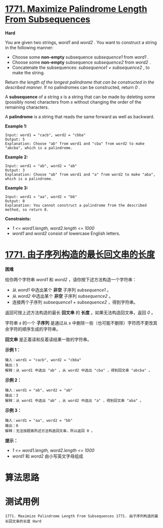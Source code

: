 # [1771. Maximize Palindrome Length From Subsequences][enTitle]

**Hard**

You are given two strings,  *word1*  and  *word2* . You want to construct a string in the following manner:

- Choose some **non-empty**  subsequence  *subsequence1*  from  *word1* . 
- Choose some **non-empty**  subsequence  *subsequence2*  from  *word2* . 
- Concatenate the subsequences:  *subsequence1 + subsequence2* , to make the string.

Return  *the length of the longest palindrome that can be constructed in the described manner.* If no palindromes can be constructed, return  *0* .

A **subsequence**  of a string  *s*  is a string that can be made by deleting some (possibly none) characters from  *s*  without changing the order of the remaining characters.

A **palindrome**  is a string that reads the same forward as well as backward.



**Example 1:** 

```
Input: word1 = "cacb", word2 = "cbba"
Output: 5
Explanation: Choose "ab" from word1 and "cba" from word2 to make "abcba", which is a palindrome.
```

**Example 2:** 

```
Input: word1 = "ab", word2 = "ab"
Output: 3
Explanation: Choose "ab" from word1 and "a" from word2 to make "aba", which is a palindrome.
```

**Example 3:** 

```
Input: word1 = "aa", word2 = "bb"
Output: 0
Explanation: You cannot construct a palindrome from the described method, so return 0.
```



**Constraints:** 

-  *1 <= word1.length, word2.length <= 1000*  
-  *word1*  and  *word2*  consist of lowercase English letters.


# [1771. 由子序列构造的最长回文串的长度][cnTitle]

**困难**

给你两个字符串  *word1*  和  *word2*  ，请你按下述方法构造一个字符串：

- 从  *word1*  中选出某个 **非空**  子序列  *subsequence1*  。 
- 从  *word2*  中选出某个 **非空**  子序列  *subsequence2*  。 
- 连接两个子序列  *subsequence1 + subsequence2*  ，得到字符串。

返回可按上述方法构造的最长 **回文串**  的 **长度**  。如果无法构造回文串，返回  *0*  。

字符串  *s*  的一个 **子序列**  是通过从  *s*  中删除一些（也可能不删除）字符而不更改其余字符的顺序生成的字符串。

**回文串**  是正着读和反着读结果一致的字符串。



**示例 1：** 

```
输入：word1 = "cacb", word2 = "cbba"
输出：5
解释：从 word1 中选出 "ab" ，从 word2 中选出 "cba" ，得到回文串 "abcba" 。
```

**示例 2：** 

```
输入：word1 = "ab", word2 = "ab"
输出：3
解释：从 word1 中选出 "ab" ，从 word2 中选出 "a" ，得到回文串 "aba" 。
```

**示例 3：** 

```
输入：word1 = "aa", word2 = "bb"
输出：0
解释：无法按题面所述方法构造回文串，所以返回 0 。
```



**提示：** 

-  *1 <= word1.length, word2.length <= 1000*  
-  *word1*  和  *word2*  由小写英文字母组成




# 算法思路

# 测试用例
```
1771. Maximize Palindrome Length From Subsequences 1771. 由子序列构造的最长回文串的长度 Hard
```

[enTitle]: https://leetcode.com/problems/maximize-palindrome-length-from-subsequences/
[cnTitle]: https://leetcode-cn.com/problems/maximize-palindrome-length-from-subsequences/
